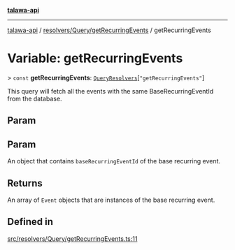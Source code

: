[**talawa-api**](../../../../README.md)

***

[talawa-api](../../../../modules.md) / [resolvers/Query/getRecurringEvents](../README.md) / getRecurringEvents

# Variable: getRecurringEvents

\> `const` **getRecurringEvents**: [`QueryResolvers`](../../../../types/generatedGraphQLTypes/type-aliases/QueryResolvers.md)\[`"getRecurringEvents"`\]

This query will fetch all the events with the same BaseRecurringEventId from the database.

## Param

## Param

An object that contains `baseRecurringEventId` of the base recurring event.

## Returns

An array of `Event` objects that are instances of the base recurring event.

## Defined in

[src/resolvers/Query/getRecurringEvents.ts:11](https://github.com/PalisadoesFoundation/talawa-api/blob/5c5b29a0ea487bda8306089fe128f43f3be29f94/src/resolvers/Query/getRecurringEvents.ts#L11)
